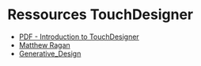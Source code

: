 Ressources TouchDesigner
=======

- [PDF - Introduction to TouchDesigner](http://book.nvoid.com/)
- [Matthew Ragan](http://matthewragan.com/teaching-resources/touchdesigner/)
- [Generative_Design](http://www.derivative.ca/wiki088/index.php?title=Generative_Design)